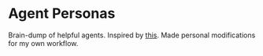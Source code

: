 # Agent Personas

Brain-dump of helpful agents. Inspired by [this](https://github.com/contains-studio/agents/tree/main). Made personal modifications for my own workflow.
